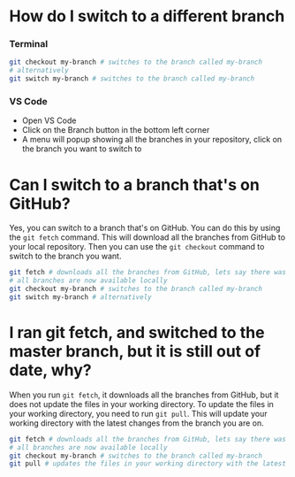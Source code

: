 # How do I switch to a different branch

### Terminal
```bash
git checkout my-branch # switches to the branch called my-branch
# alternatively
git switch my-branch # switches to the branch called my-branch
```

### VS Code
- Open VS Code
- Click on the Branch button in the bottom left corner
- A menu will popup showing all the branches in your repository, click on the branch you want to switch to


# Can I switch to a branch that's on GitHub?

Yes, you can switch to a branch that's on GitHub. You can do this by using the `git fetch` command. This will download all the branches from GitHub to your local repository. Then you can use the `git checkout` command to switch to the branch you want.

```bash
git fetch # downloads all the branches from GitHub, lets say there was a branch called my-branch
# all branches are now available locally
git checkout my-branch # switches to the branch called my-branch
git switch my-branch # alternatively
```

# I ran git fetch, and switched to the master branch, but it is still out of date, why?

When you run `git fetch`, it downloads all the branches from GitHub, but it does not update the files in your working directory. To update the files in your working directory, you need to run `git pull`. This will update your working directory with the latest changes from the branch you are on.

```bash
git fetch # downloads all the branches from GitHub, lets say there was a branch called my-branch
# all branches are now available locally
git checkout my-branch # switches to the branch called my-branch
git pull # updates the files in your working directory with the latest changes from the branch you are on
```



